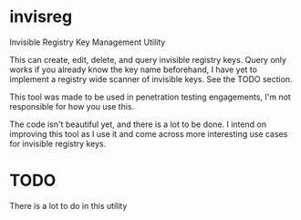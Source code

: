 # invisreg
Invisible Registry Key Management Utility

This can create, edit, delete, and query invisible registry keys. Query only works if you already know the key name beforehand, I have yet to implement a registry wide scanner of invisible keys. See the TODO section.

This tool was made to be used in penetration testing engagements, I'm not responsible for how you use this.

The code isn't beautiful yet, and there is a lot to be done. I intend on improving this tool as I use it and come across more interesting use cases for invisible registry keys.

# TODO
There is a lot to do in this utility
